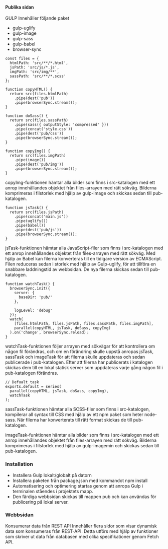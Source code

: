 #### Publika sidan

GULP
Innehåller följande paket

* gulp-uglify
* gulp-image
* gulp-sass
* gulp-babel
* browser-sync

```
const files = {
  htmlPath: 'src/**/*.html',
  jsPath: 'src/js/*.js',
  imgPath: 'src/img/**',
  sassPath: 'src/**/*.scss'
};
```

```
function copyHTML() {
  return src(files.htmlPath)
    .pipe(dest('pub'))
    .pipe(browserSync.stream());
}
```

```
function doSass() {
  return src(files.sassPath)
    .pipe(sass({ outputStyle: 'compressed' }))
    .pipe(concat('style.css'))
    .pipe(dest('pub/css'))
    .pipe(browserSync.stream());
}
```

```
function copyImg() {
  return src(files.imgPath)
    .pipe(image())
    .pipe(dest('pub/img'))
    .pipe(browserSync.stream());
}
```

copyImg-funktionen hämtar alla bilder som finns i src-katalogen med ett anrop innehållandes objektet från files-arrayen med rätt sökväg. Bilderna komprimeras i filstorlek med hjälp av gulp-image och skickas sedan till pub-katalogen.

```
function jsTask() {
  return src(files.jsPath)
    .pipe(concat('main.js'))
    .pipe(uglify())
    .pipe(babel())
    .pipe(dest('pub/js'))
    .pipe(browserSync.stream());
}
```

jsTask-funktionen hämtar alla JavaScript-filer som finns i src-katalogen med ett anrop innehållandes objektet från files-arrayen med rätt sökväg. Med hjälp av Babel kan filerna konverteras till en tidigare version av ECMAScript. Filen reduceras sedan i storlek med hjälp av Gulp-uglify, för att tillföra en snabbare laddningstid av webbsidan. De nya filerna skickas sedan till pub-katalogen.

```
function watchTask() {
  browserSync.init({
    server: {
      baseDir: 'pub/'
    },

    logLevel: 'debug'
  });
  watch(
    [files.htmlPath, files.jsPath, files.sassPath, files.imgPath],
    parallel(copyHTML, jsTask, doSass, copyImg)
  ).on('change', browserSync.reload);
}
```

watchTask-funktionen följer arrayen med sökvägar för att kontrollera om någon fil förändras, och om en förändring skulle uppstå anropas jsTask, sassTask och imageTask för att filerna skulle uppdateras och sedan publicerade i pub-katalogen. Efter att filerna har publicerats i katalogen skickas dem till en lokal statisk server som uppdateras varje gång någon fil i pub-katalogen förändras.

```
// Defualt task
exports.default = series(
  parallel(copyHTML, jsTask, doSass, copyImg),
  watchTask
);
```

sassTask-funktionen hämtar alla SCSS-filer som finns i src-katalogen, kompilerar all syntax till CSS med hjälp av ett npm paket som heter node-sass. När filerna har konverterats till rätt format skickas de till pub-katalogen.

imageTask-funktionen hämtar alla bilder som finns i src-katalogen med ett anrop innehållandes objektet från files-arrayen med rätt sökväg. Bilderna komprimeras i filstorlek med hjälp av gulp-imagemin och skickas sedan till pub-katalogen.

### Installation

* Installera Gulp lokalt/globalt på datorn
* Installera paketen från package.json med kommandot npm install
* Automatisering och optimering startas genom att anropa Gulp i terminalen ståendes i projektets mapp.
* Den färdiga webbsidan skickas till mappen pub och kan användas för publicering på lokal server.

### Webbsidan

Konsumerar data från REST API
Innehåller flera sidor som visar dynamisk data som konsumeras från REST-API. Detta utförs med hjälp av funktioner som skriver ut data från databasen med olika specifikationer genom Fetch API.